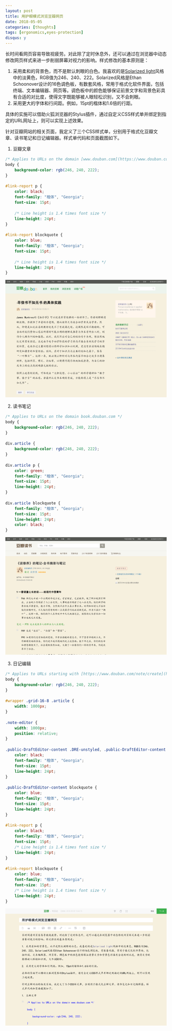 ```yaml
---
layout: post
title: 用护眼模式浏览豆瓣网页
date: 2018-05-05
categories: [thoughts]
tags: [ergonomics,eyes-protection]
disqus: y
---
```


长时间看网页容易导致视疲劳。对此除了定时休息外，还可以通过在浏览器中动态修改网页样式来进一步削弱屏幕对视力的影响。样式修改的基本原则是：

1. 采用柔和的背景色，而不是默认刺眼的白色。我喜欢的是[Solarized light](http://ethanschoonover.com/solarized)风格中的淡黄色，RGB值为246、240、222。Solarized风格是Ethan Schoonover设计的16色调色板，有数套风格，常用于格式化软件界面，包括终端、文本编辑器、网页等。调色板中的颜色能够保证前景文字和背景色彩具有合适的对比度，使得文字既能够被人眼轻松识别，又不会刺眼。
2. 采用更大的字体和行间距。例如，15pt的楷体和1.6倍的行距。

具体的实施可以借助火狐浏览器的Stylus插件，通过自定义CSS样式单并绑定到指定的URL网址上，则可以实现上述效果。

针对豆瓣网站的相关页面，我定义了三个CSS样式单，分别用于格式化豆瓣文章、读书笔记和日记编辑器。样式单代码和页面截图如下。

1. 豆瓣文章

```css
/* Applies to URLs on the domain [www.douban.com](https://www.douban.com) */
body {
    background-color: rgb(246, 240, 222);
}

#link-report p {
    color: black;
    font-family: "楷体", "Georgia";
    font-size: 15pt;

    /* Line height is 1.4 times font size */
    line-height: 24pt;
}

#link-report blockquote {
    color: blue;
    font-family: "楷体", "Georgia";
    font-size: 15pt;

    /* Line height is 1.4 times font size */
    line-height: 24pt;
}
```

![](/figures/p50394689.jpg)

2. 读书笔记

```css
/* Applies to URLs on the domain book.douban.com */
body {
    background-color: rgb(246, 240, 222);
}

div.article {
    background-color: rgb(246, 240, 222);
}

div.article p {
    color: green;
    font-family: "楷体", "Georgia";
    font-size: 15pt;
    line-height: 24pt;
}

div.article blockquote {
    font-family: "楷体", "Georgia";
    font-size: 15pt;
    line-height: 24pt;
    color: black;
}
```

![](/figures/p50394759.jpg)

3. 日记编辑

```css
/* Applies to URLs starting with [https://www.douban.com/note/create](https://www.douban.com/note/create) */
body {
    background-color: rgb(246, 240, 222);
}

#wrapper .grid-16-8 .article {
    width: 1000px;
}

.note-editor {
    width: 1000px;
    position: relative;
}

.public-DraftEditor-content .DRE-unstyled, .public-DraftEditor-content p {
    color: black;
    font-family: "楷体", "Georgia";
    font-size: 15pt;
    line-height: 24pt;
}

.public-DraftEditor-content blockquote {
    color: blue;
    font-family: "楷体", "Georgia";
    font-size: 15pt;
    line-height: 24pt;
}

#link-report p {
    color: black;
    font-family: "楷体", "Georgia";
    font-size: 15pt;
    /* Line height is 1.4 times font size */
    line-height: 24pt;
}

#link-report blockquote {
    color: blue;
    font-family: "楷体", "Georgia";
    font-size: 15pt;
    /* Line height is 1.4 times font size */
    line-height: 24pt;
}
```

![](/figures/p50395207.jpg)
